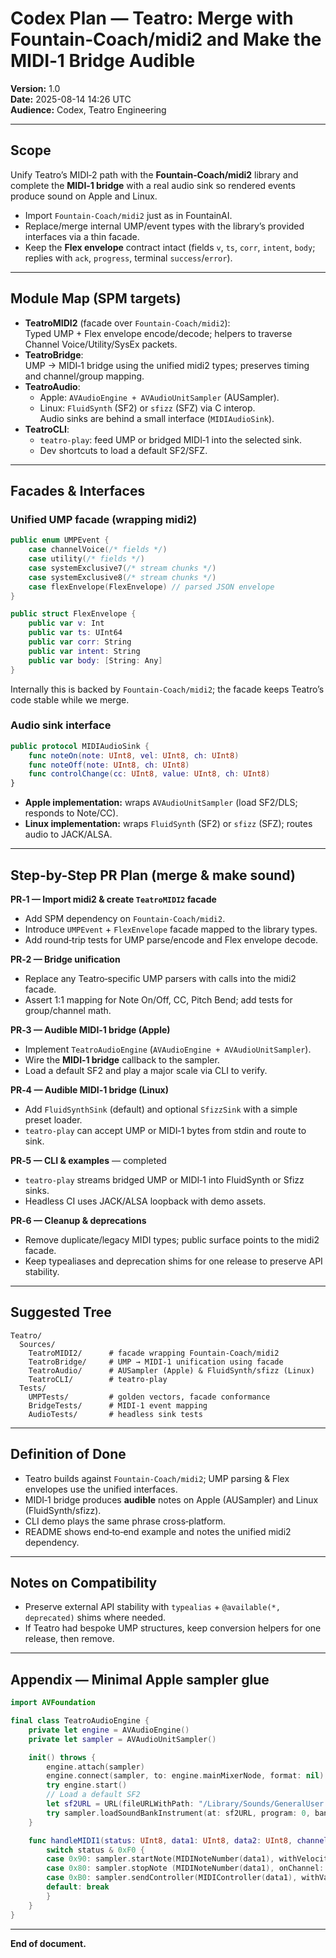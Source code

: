 # Codex Plan — Teatro: Merge with Fountain‑Coach/midi2 and Make the MIDI‑1 Bridge Audible

**Version:** 1.0  
**Date:** 2025-08-14 14:26 UTC  
**Audience:** Codex, Teatro Engineering

---

## Scope

Unify Teatro’s MIDI‑2 path with the **Fountain‑Coach/midi2** library and complete the **MIDI‑1 bridge** with a real audio sink so rendered events produce sound on Apple and Linux.

- Import `Fountain-Coach/midi2` just as in FountainAI.  
- Replace/merge internal UMP/event types with the library’s provided interfaces via a thin facade.  
- Keep the **Flex envelope** contract intact (fields `v`, `ts`, `corr`, `intent`, `body`; replies with `ack`, `progress`, terminal `success`/`error`).

---

## Module Map (SPM targets)

- **TeatroMIDI2** (facade over `Fountain-Coach/midi2`):  
  Typed UMP + Flex envelope encode/decode; helpers to traverse Channel Voice/Utility/SysEx packets.
- **TeatroBridge**:  
  UMP → MIDI‑1 bridge using the unified midi2 types; preserves timing and channel/group mapping.
- **TeatroAudio**:  
  - Apple: `AVAudioEngine + AVAudioUnitSampler` (AUSampler).  
  - Linux: `FluidSynth` (SF2) or `sfizz` (SFZ) via C interop.  
  Audio sinks are behind a small interface (`MIDIAudioSink`).
- **TeatroCLI**:  
  - `teatro-play`: feed UMP or bridged MIDI‑1 into the selected sink.  
  - Dev shortcuts to load a default SF2/SFZ.

---

## Facades & Interfaces

### Unified UMP facade (wrapping midi2)

```swift
public enum UMPEvent {
    case channelVoice(/* fields */)
    case utility(/* fields */)
    case systemExclusive7(/* stream chunks */)
    case systemExclusive8(/* stream chunks */)
    case flexEnvelope(FlexEnvelope) // parsed JSON envelope
}

public struct FlexEnvelope {
    public var v: Int
    public var ts: UInt64
    public var corr: String
    public var intent: String
    public var body: [String: Any]
}
```

Internally this is backed by `Fountain-Coach/midi2`; the facade keeps Teatro’s code stable while we merge.

### Audio sink interface

```swift
public protocol MIDIAudioSink {
    func noteOn(note: UInt8, vel: UInt8, ch: UInt8)
    func noteOff(note: UInt8, ch: UInt8)
    func controlChange(cc: UInt8, value: UInt8, ch: UInt8)
}
```

- **Apple implementation:** wraps `AVAudioUnitSampler` (load SF2/DLS; responds to Note/CC).  
- **Linux implementation:** wraps `FluidSynth` (SF2) or `sfizz` (SFZ); routes audio to JACK/ALSA.

---

## Step-by-Step PR Plan (merge & make sound)

**PR‑1 — Import midi2 & create `TeatroMIDI2` facade**  
- Add SPM dependency on `Fountain-Coach/midi2`.  
- Introduce `UMPEvent` + `FlexEnvelope` facade mapped to the library types.  
- Add round‑trip tests for UMP parse/encode and Flex envelope decode.

**PR‑2 — Bridge unification**  
- Replace any Teatro‑specific UMP parsers with calls into the midi2 facade.  
- Assert 1:1 mapping for Note On/Off, CC, Pitch Bend; add tests for group/channel math.

**PR‑3 — Audible MIDI‑1 bridge (Apple)**  
- Implement `TeatroAudioEngine` (`AVAudioEngine + AVAudioUnitSampler`).  
- Wire the **MIDI‑1 bridge** callback to the sampler.  
- Load a default SF2 and play a major scale via CLI to verify.

**PR‑4 — Audible MIDI‑1 bridge (Linux)**
- Add `FluidSynthSink` (default) and optional `SfizzSink` with a simple preset loader.
- `teatro-play` can accept UMP or MIDI‑1 bytes from stdin and route to sink.

**PR‑5 — CLI & examples** — completed
- `teatro-play` streams bridged UMP or MIDI‑1 into FluidSynth or Sfizz sinks.
- Headless CI uses JACK/ALSA loopback with demo assets.

**PR‑6 — Cleanup & deprecations**
- Remove duplicate/legacy MIDI types; public surface points to the midi2 facade.
- Keep typealiases and deprecation shims for one release to preserve API stability.

---

## Suggested Tree

```
Teatro/
  Sources/
    TeatroMIDI2/      # facade wrapping Fountain-Coach/midi2
    TeatroBridge/     # UMP → MIDI-1 unification using facade
    TeatroAudio/      # AUSampler (Apple) & FluidSynth/sfizz (Linux)
    TeatroCLI/        # teatro-play
  Tests/
    UMPTests/         # golden vectors, facade conformance
    BridgeTests/      # MIDI-1 event mapping
    AudioTests/       # headless sink tests
```

---

## Definition of Done

- Teatro builds against `Fountain-Coach/midi2`; UMP parsing & Flex envelopes use the unified interfaces.  
- MIDI‑1 bridge produces **audible** notes on Apple (AUSampler) and Linux (FluidSynth/sfizz).  
- CLI demo plays the same phrase cross‑platform.  
- README shows end‑to‑end example and notes the unified midi2 dependency.

---

## Notes on Compatibility

- Preserve external API stability with `typealias` + `@available(*, deprecated)` shims where needed.  
- If Teatro had bespoke UMP structures, keep conversion helpers for one release, then remove.

---

## Appendix — Minimal Apple sampler glue

```swift
import AVFoundation

final class TeatroAudioEngine {
    private let engine = AVAudioEngine()
    private let sampler = AVAudioUnitSampler()

    init() throws {
        engine.attach(sampler)
        engine.connect(sampler, to: engine.mainMixerNode, format: nil)
        try engine.start()
        // Load a default SF2
        let sf2URL = URL(fileURLWithPath: "/Library/Sounds/GeneralUser.sf2")
        try sampler.loadSoundBankInstrument(at: sf2URL, program: 0, bankMSB: 0x79, bankLSB: 0x00)
    }

    func handleMIDI1(status: UInt8, data1: UInt8, data2: UInt8, channel: UInt8) {
        switch status & 0xF0 {
        case 0x90: sampler.startNote(MIDINoteNumber(data1), withVelocity: MIDIVelocity(data2), onChannel: channel)
        case 0x80: sampler.stopNote (MIDINoteNumber(data1), onChannel: channel)
        case 0xB0: sampler.sendController(MIDIController(data1), withValue: data2, onChannel: channel)
        default: break
        }
    }
}
```

---

**End of document.**
